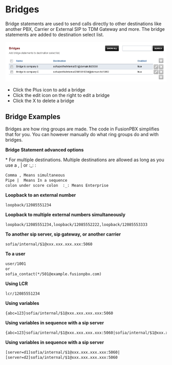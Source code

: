 # Bridges

Bridge statements are used to send calls directly to other destinations
like another PBX, Carrier or External SIP to TDM Gateway and more. The
bridge statements are added to destination select list.

![image](../_static/images/applications/bridges/fusionpbx_applications_bridges.jpg)

-   Click the Plus icon to add a bridge
-   Click the edit icon on the right to edit a bridge
-   Click the X to delete a bridge

## Bridge Examples

Bridges are how ring groups are made. The code in FusionPBX simplifies
that for you. You can however manually do what ring groups do and with
bridges.

**Bridge Statement advanced options**

\* For multiple destinations. Multiple destinations are allowed as long
as you use a , \| or :\_: :

    Comma , Means simultaneous
    Pipe |  Means In a sequence
    colon under score colon  :_: Means Enterprise

**Loopback to an external number**

    loopback/12085551234

**Loopback to multiple external numbers simultaneously**

    loopback/12085551234,loopback/12085552222,loopback/12085553333

**To another sip server, sip gateway, or another carrier**

    sofia/internal/$1@xxx.xxx.xxx.xxx:5060

**To a user**

    user/1001
    or
    sofia_contact(*/501@example.fusionpbx.com)

**Using LCR**

    lcr/12085551234

**Using variables**

    {abc=123}sofia/internal/$1@xxx.xxx.xxx.xxx:5060

**Using variables in sequence with a sip server**

    {abc=123}sofia/internal/$1@xxx.xxx.xxx.xxx:5060|sofia/internal/$1@xxx.xxx.xxx.xxx:5060

**Using variables in sequence with a sip server**

    [server=d1]sofia/internal/$1@xxx.xxx.xxx.xxx:5060|[server=d2]sofia/internal/$1@xxx.xxx.xxx.xxx:5060 
